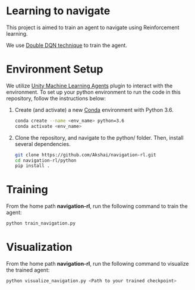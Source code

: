 # Learning to navigate
This project is aimed to train an agent to navigate using Reinforcement learning.

We use [Double DQN technique](https://arxiv.org/abs/1509.06461) to train the agent.

# Environment Setup

We utilize [Unity Machine Learning Agents](https://github.com/Unity-Technologies/ml-agents) plugin to interact with the environment. 
To set up your python environment to run the code in this repository, follow the instructions below:

1. Create (and activate) a new [Conda](https://docs.anaconda.com/anaconda/install/) environment with Python 3.6.

    ```bash
    conda create --name <env_name> python=3.6
    conda activate <env_name>
    ```


2. Clone the repository, and navigate to the python/ folder. Then, install several dependencies.

    ```bash
    git clone https://github.com/Akshai/navigation-rl.git
    cd navigation-rl/python
    pip install .
    ```

# Training

From the home path **navigation-rl**, run the following command to train the agent:

```bash
python train_navigation.py
```

# Visualization

From the home path **navigation-rl**, run the following command to visualize the trained agent:

```bash
python visualize_navigation.py <Path to your trained checkpoint>
```





